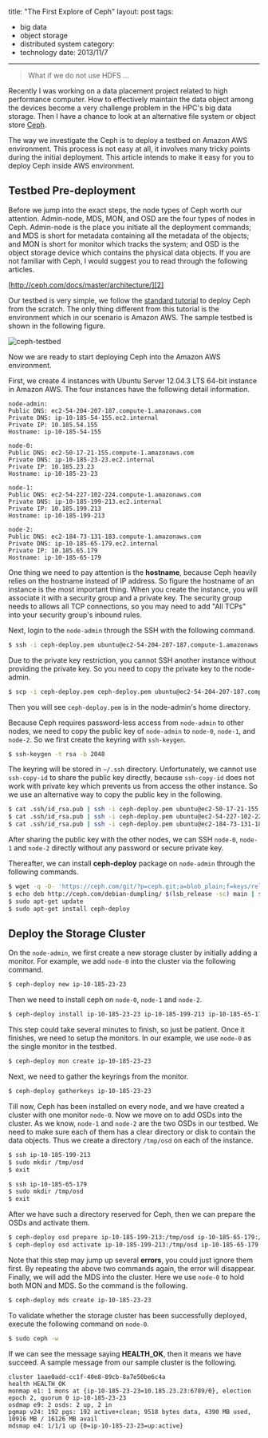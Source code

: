 title: "The First Explore of Ceph"
layout: post
tags:
  - big data
  - object storage
  - distributed system
category:
  - technology
date: 2013/11/7
---

> What if we do not use HDFS ...

Recently I was working on a data placement project related to high performance computer. How to effectively maintain the data object among the devices become a very challenge problem in the HPC's big data storage. Then I have a chance to look at an alternative file system or object store [Ceph][1].

The way we investigate the Ceph is to deploy a testbed on Amazon AWS environment. This process is not easy at all, it involves many tricky points during the initial deployment. This article intends to make it easy for you to deploy Ceph inside AWS environment.

<!-- more -->

## Testbed Pre-deployment

Before we jump into the exact steps, the node types of Ceph worth our attention. Admin-node, MDS, MON, and OSD are the four types of nodes in Ceph. Admin-node is the place you initiate all the deployment commands; and MDS is short for metadata containing all the metadata of the objects; and MON is short for monitor which tracks the system; and OSD is the object storage device which contains the physical data objects. If you are not familiar with Ceph, I would suggest you to read through the following articles.

[http://ceph.com/docs/master/architecture/][2]

Our testbed is very simple, we follow the [standard tutorial][3] to deploy Ceph from the scratch. The only thing different from this tutorial is the environment which in our scenario is Amazon AWS. The sample testbed is shown in the following figure.

![ceph-testbed]({{site.url}}/images/ceph.jpg)

Now we are ready to start deploying Ceph into the Amazon AWS environment.

First, we create 4 instances with Ubuntu Server 12.04.3 LTS 64-bit instance in Amazon AWS. The four instances have the following detail information.

```
node-admin:
Public DNS: ec2-54-204-207-187.compute-1.amazonaws.com
Private DNS: ip-10-185-54-155.ec2.internal
Private IP: 10.185.54.155
Hostname: ip-10-185-54-155

node-0:
Public DNS: ec2-50-17-21-155.compute-1.amazonaws.com
Private DNS: ip-10-185-23-23.ec2.internal
Private IP: 10.185.23.23
Hostname: ip-10-185-23-23

node-1:
Public DNS: ec2-54-227-102-224.compute-1.amazonaws.com
Private DNS: ip-10-185-199-213.ec2.internal
Private IP: 10.185.199.213
Hostname: ip-10-185-199-213

node-2:
Public DNS: ec2-184-73-131-183.compute-1.amazonaws.com
Private DNS: ip-10-185-65-179.ec2.internal
Private IP: 10.185.65.179
Hostname: ip-10-185-65-179
```

One thing we need to pay attention is the **hostname**, because Ceph heavily relies on the hostname instead of IP address. So figure the hostname of an instance is the most important thing. When you create the instance, you will associate it with a security group and a private key. The security group needs to allows all TCP connections, so you may need to add "All TCPs" into your security group's inbound rules.

Next, login to the `node-admin` through the SSH with the following command.

```sh
$ ssh -i ceph-deploy.pem ubuntu@ec2-54-204-207-187.compute-1.amazonaws.com
```

Due to the private key restriction, you cannot SSH another instance without providing the private key. So you need to copy the private key to the node-admin.

```sh
$ scp -i ceph-deploy.pem ceph-deploy.pem ubuntu@ec2-54-204-207-187.compute-1.amazonaws.com:/home/ubuntu
```

Then you will see `ceph-deploy.pem` is in the node-admin's home directory.

Because Ceph requires password-less access from `node-admin` to other nodes, we need to copy the public key of `node-admin` to `node-0`, `node-1`, and `node-2`. So we first create the keyring with `ssh-keygen`.

```sh
$ ssh-keygen -t rsa -b 2048
```

The keyring will be stored in `~/.ssh` directory. Unfortunately, we cannot use `ssh-copy-id` to share the public key directly, because `ssh-copy-id` does not work with private key which prevents us from access the other instance. So we use an alternative way to copy the public key in the following.

```sh
$ cat .ssh/id_rsa.pub | ssh -i ceph-deploy.pem ubuntu@ec2-50-17-21-155.compute-1.amazonaws.com "cat - >> ~/.ssh/authorized_keys2"
$ cat .ssh/id_rsa.pub | ssh -i ceph-deploy.pem ubuntu@ec2-54-227-102-224.compute-1.amazonaws.com "cat - >> ~/.ssh/authorized_keys2"
$ cat .ssh/id_rsa.pub | ssh -i ceph-deploy.pem ubuntu@ec2-184-73-131-183.compute-1.amazonaws.com "cat - >> ~/.ssh/authorized_keys2"
```

After sharing the public key with the other nodes, we can SSH `node-0`, `node-1` and `node-2` directly without any password or secure private key.

Thereafter, we can install **ceph-deploy** package on `node-admin` through the following commands.

```sh
$ wget -q -O- 'https://ceph.com/git/?p=ceph.git;a=blob_plain;f=keys/release.asc' | sudo apt-key add -
$ echo deb http://ceph.com/debian-dumpling/ $(lsb_release -sc) main | sudo tee /etc/apt/sources.list.d/ceph.list
$ sudo apt-get update
$ sudo apt-get install ceph-deploy
```

## Deploy the Storage Cluster

On the `node-admin`, we first create a new storage cluster by initially adding a monitor. For example, we add `node-0` into the cluster via the following command.

```sh
$ ceph-deploy new ip-10-185-23-23
```

Then we need to install ceph on `node-0`, `node-1` and `node-2`.

```sh
$ ceph-deploy install ip-10-185-23-23 ip-10-185-199-213 ip-10-185-65-179
```

This step could take several minutes to finish, so just be patient. Once it finishes, we need to setup the monitors. In our example, we use `node-0` as the single monitor in the testbed.

```sh
$ ceph-deploy mon create ip-10-185-23-23
```

Next, we need to gather the keyrings from the monitor.

```sh
$ ceph-deploy gatherkeys ip-10-185-23-23
```

Till now, Ceph has been installed on every node, and we have created a cluster with one monitor `node-0`. Now we move on to add OSDs into the cluster. As we know, `node-1` and `node-2` are the two OSDs in our testbed. We need to make sure each of them has a clear directory or disk to contain the data objects. Thus we create a directory `/tmp/osd` on each of the instance.

```sh
$ ssh ip-10-185-199-213
$ sudo mkdir /tmp/osd
$ exit

$ ssh ip-10-185-65-179
$ sudo mkdir /tmp/osd
$ exit
```

After we have such a directory reserved for Ceph, then we can prepare the OSDs and activate them.

```sh
$ ceph-deploy osd prepare ip-10-185-199-213:/tmp/osd ip-10-185-65-179:/tmp/osd
$ ceph-deploy osd activate ip-10-185-199-213:/tmp/osd ip-10-185-65-179:/tmp/osd
```

Note that this step may jump up several **errors**, you could just ignore them first. By repeating the above two commands again, the error will disappear. Finally, we will add the MDS into the cluster. Here we use `node-0` to hold both MON and MDS. So the command is the following.

```sh
$ ceph-deploy mds create ip-10-185-23-23
```

To validate whether the storage cluster has been successfully deployed, execute the following command on `node-0`.

```sh
$ sudo ceph -w
```

If we can see the message saying **HEALTH_OK**, then it means we have succeed. A sample message from our sample cluster is the following.

```
cluster 1aae0add-cc1f-40e8-89cb-8a7e50be6c4a
health HEALTH_OK
monmap e1: 1 mons at {ip-10-185-23-23=10.185.23.23:6789/0}, election epoch 2, quorum 0 ip-10-185-23-23
osdmap e9: 2 osds: 2 up, 2 in
pgmap v24: 192 pgs: 192 active+clean; 9518 bytes data, 4390 MB used, 10916 MB / 16126 MB avail
mdsmap e4: 1/1/1 up {0=ip-10-185-23-23=up:active}
```

[1]: http://ceph.com
[2]: http://ceph.com/docs/master/architecture/
[3]: http://ceph.com/docs/master/start/
